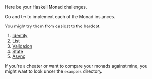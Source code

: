 Here be your Haskell Monad challenges.

Go and try to implement each of the Monad instances.

You might try them from easiest to the hardest:

1. [Identity](Identity)
2. [List](List)
3. [Validation](Validation)
4. [State](State)
5. [Async](Async)

If you're a cheater or want to compare your monads against mine, 
you might want to look under the `examples` directory.
